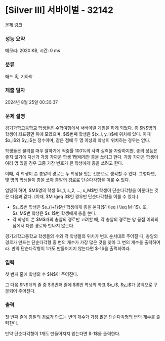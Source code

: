 # [Silver III] 서바이벌 - 32142 

[문제 링크](https://www.acmicpc.net/problem/32142) 

### 성능 요약

메모리: 2020 KB, 시간: 0 ms

### 분류

애드 혹, 기하학

### 제출 일자

2024년 8월 25일 00:30:37

### 문제 설명

<p>경기과학고등학교 학생들은 수학여행에서 서바이벌 게임을 하게 되었다. 총 $N$명의 학생이 좌표평면 위에 모였으며, $i$번째 학생은 $(x_i, y_i)$에 위치해 있다. 이때 $x_i$와 $y_i$는 정수이며, 같은 점에 두 명 이상의 학생이 위치하는 경우는 없다.</p>

<p>학생들은 물리를 매우 잘하기에 적중률 100%의 사격 실력을 자랑하지만, 총의 성능은 좋지 않기에 자신과 가장 가까운 학생 1명에게만 총을 쏘려고 한다. 가장 가까운 학생이 여러 명 있을 경우 그중 가장 번호가 큰 학생에게 총을 쏘려고 한다.</p>

<p>이때, 각 학생이 쏜 총알의 경로는 두 학생을 잇는 선분으로 생각할 수 있다. 그렇다면, 몇 명의 학생들이 총을 쏘아 총알의 경로로 단순다각형을 이룰 수 있다. </p>

<p>엄밀히 하여, $M$명의 학생 $s_1, s_2, ..., s_M$번 학생이 단순다각형을 이룬다는 것은 다음과 같다. (이때, $M \geq 3$인 경우만 단순다각형을 이룰 수 있다.)</p>

<ul>
	<li>$s_i$번 학생은 $s_{i+1}$번 학생에게 총을 쏜다($1 \leq i \leq M-1$). 또, $s_M$번 학생은 $s_1$번 학생에게 총을 쏜다.</li>
	<li>각 학생이 쏜 $M$개의 총알의 경로만 고려할 때, 각 총알의 경로는 양 끝점 이외의 점에서 다른 경로와 만나지 않는다.</li>
</ul>

<p>경기과학고등학교 학생들의 수와 각 학생들의 위치가 번호 순서대로 주어질 때, 총알의 경로가 만드는 단순다각형 중 변의 개수가 가장 많은 것을 찾아 그 변의 개수를 출력하여라. 만약 단순다각형이 1개도 만들어지지 않는다면 $-1$을 출력하여라.</p>

### 입력 

 <p>첫 번째 줄에 학생의 수 $N$이 주어진다.</p>

<p>그 다음 $N$개의 줄 중 $i$번째 줄에 $i$번 학생의 좌표 $x_i$, $y_i$가 공백으로 구분되어 주어진다.</p>

### 출력 

 <p>첫 번째 줄에 총알의 경로가 만드는 변의 개수가 가장 많은 단순다각형의 변의 개수를 출력한다.</p>

<p>만약 단순다각형이 1개도 만들어지지 않는다면 $-1$을 출력한다.</p>

